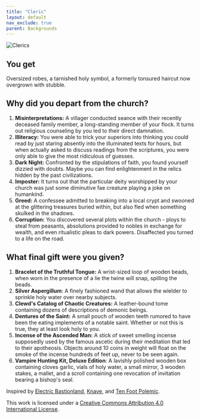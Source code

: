 ```yaml
---
title: "Cleric"
layout: default
nav_exclude: true
parent: Backgrounds
---
```


![Clerics](https://aboleth-overlords.com/wp-content/uploads/2020/06/cleric.png)

## You get

Oversized robes, a tarnished holy symbol, a formerly tonsured haircut now overgrown with stubble.

## Why did you depart from the church?

1. **Misinterpretations:** A villager conducted seance with their recently deceased family member, a long-standing member of your flock. It turns out religious counseling by you led to their direct damnation.
2. **Illiteracy:** You were able to trick your superiors into thinking you could read by just staring absently into the illuminated texts for hours, but when actually asked to discuss readings from the scriptures, you were only able to give the most ridiculous of guesses.
3. **Dark Night:** Confronted by the stipulations of faith, you found yourself dizzied with doubts. Maybe you can find enlightenment in the relics hidden by the past civilizations.
4. **Imposter:** It turns out that the particular deity worshipped by your church was just some diminutive fae creature playing a joke on humankind.
5. **Greed:** A confessee admitted to breaking into a local crypt and swooned at the glittering treasures buried within, but also fled when something skulked in the shadows.
6. **Corruption:** You discovered several plots within the church - ploys to steal from peasants, absolutions provided to nobles in exchange for wealth, and even ritualistic pleas to dark powers. Disaffected you turned to a life on the road.

## What final gift were you given?

1. **Bracelet of the Truthful Tongue:** A wrist-sized loop of wooden beads, when worn in the presence of a lie the twine will snap, spilling the beads.
2. **Silver Aspergillum**: A finely fashioned wand that allows the wielder to sprinkle holy water over nearby subjects.
3. **Clewd's Catalog of Chaotic Creatures:** A leather-bound tome containing dozens of descriptions of demonic beings.
4. **Dentures of the Saint:** A small pouch of wooden teeth rumored to have been the eating implements of a notable saint. Whether or not this is true, they at least look holy to you.
5. **Incense of the Ascended Man:** A stick of sweet smelling incense supposedly used by the famous ascetic during their meditation that led to their apotheosis. Objects around 10 coins in weight will float on the smoke of the incense hundreds of feet up, never to be seen again.
6. **Vampire Hunting Kit, Deluxe Edition**: A lavishly polished wooden box containing cloves garlic, vials of holy water, a small mirror, 3 wooden stakes, a mallet, and a scroll containing one revocation of invitation bearing a bishop's seal.

Inspired by [Electric Bastionland](https://chrismcdee.itch.io/electric-bastionland), [Knave](https://www.drivethrurpg.com/product/250888/Knave), and [Ten Foot Polemic](http://tenfootpolemic.blogspot.com/2014/01/200-failed-medieval-careers.html).

This work is licensed under a [Creative Commons Attribution 4.0 International License](http://creativecommons.org/licenses/by/4.0/).

